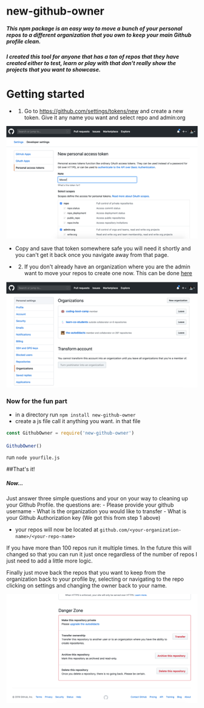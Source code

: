 # new-github-owner

##### This npm package is an easy way to move a bunch of your personal repos to a different organization that you own to keep your main Github profile clean. 

##### I created this tool for anyone that has a ton of repos that they have created either to test, learn or play with that don't really show the projects that you want to showcase. 

# Getting started

* 1. Go to https://github.com/settings/tokens/new and create  a new token. Give it any name you want and select repo and admin:org 

![NewToken](assets/GithubToken.png)

* Copy and save that token somewhere safe you will need it shortly and you can't get it back once you navigate away from that page. 

* 2. If you don't already have an organization where you are the admin want to move your repos to create one now. This can be done [here](https://github.com/settings/organizations)

![NewOrg](assets/GithubOrg.png)

### Now for the fun part

* in a directory run `npm install new-github-owner`
* create a js file call it anything you want.
in that file 
```javascript
const GithubOwner = require('new-github-owner')

GithubOwner()
```
run 
`node yourfile.js`

##That's it! 
 
##### Now...
Just answer three simple questions and your on your way to cleaning up your Github Profile. 
the questions are:
    - Please provide your github username
    - What is the organization you would like to transfer
    - What is your Github Authorization key (We got this from step 1 above)

* your repos will now be located at `github.com/<your-organization-name>/<your-repo-name>`

If you have more than 100 repos run it multiple times. In the future this will changed so that you can run it just once regardless of the number of repos I just need to add a little more logic. 

Finally just move back the repos that you want to keep from the organization back to your profile by, selecting or navigating to the repo clicking on settings and changing the owner back to your name. 


![assets/GithubOwner.png](assets/GithubOwner.png)